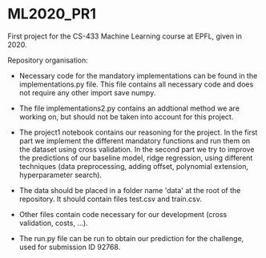 # ML2020_PR1
First project for the CS-433 Machine Learning course at EPFL, given in 2020.

Repository organisation:

- Necessary code for the mandatory implementations can be found in the implementations.py file. This file contains all necessary code and does not require any other import save numpy.

- The file implementations2.py contains an addtional method we are working on, but should not be taken into account for this project.

- The project1 notebook contains our reasoning for the project. In the first part we implement the different mandatory functions and run them on the dataset using cross validation. In the second part we try to improve the predictions of our baseline model, ridge regression, using different techniques (data preprocessing, adding offset, polynomial extension, hyperparameter search).

- The data should be placed in a folder name 'data' at the root of the repository. It should contain files test.csv and train.csv.

- Other files contain code necessary for our development (cross validation, costs, ...).

- The run.py file can be run to obtain our prediction for the challenge, used for submission ID 92768.